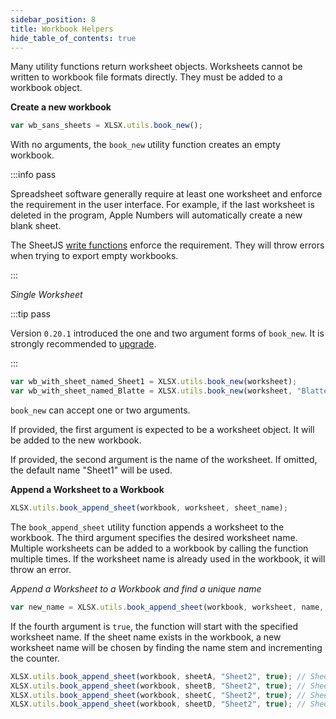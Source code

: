 ```yaml
---
sidebar_position: 8
title: Workbook Helpers
hide_table_of_contents: true
---
```


Many utility functions return worksheet objects. Worksheets cannot be written to
workbook file formats directly.  They must be added to a workbook object.

**Create a new workbook**

```js
var wb_sans_sheets = XLSX.utils.book_new();
```

With no arguments, the `book_new` utility function creates an empty workbook.

:::info pass

Spreadsheet software generally require at least one worksheet and enforce the
requirement in the user interface. For example, if the last worksheet is deleted
in the program, Apple Numbers will automatically create a new blank sheet.

The SheetJS [write functions](/docs/api/write-options) enforce the requirement.
They will throw errors when trying to export empty workbooks.

:::

_Single Worksheet_

:::tip pass

Version `0.20.1` introduced the one and two argument forms of `book_new`. It is
strongly recommended to [upgrade](/docs/getting-started/installation/).

:::

```js
var wb_with_sheet_named_Sheet1 = XLSX.utils.book_new(worksheet);
var wb_with_sheet_named_Blatte = XLSX.utils.book_new(worksheet, "Blatte");
```

`book_new` can accept one or two arguments.

If provided, the first argument is expected to be a worksheet object. It will
be added to the new workbook.

If provided, the second argument is the name of the worksheet. If omitted, the
default name "Sheet1" will be used.

**Append a Worksheet to a Workbook**

```js
XLSX.utils.book_append_sheet(workbook, worksheet, sheet_name);
```

The `book_append_sheet` utility function appends a worksheet to the workbook.
The third argument specifies the desired worksheet name. Multiple worksheets can
be added to a workbook by calling the function multiple times.  If the worksheet
name is already used in the workbook, it will throw an error.

_Append a Worksheet to a Workbook and find a unique name_

```js
var new_name = XLSX.utils.book_append_sheet(workbook, worksheet, name, true);
```

If the fourth argument is `true`, the function will start with the specified
worksheet name.  If the sheet name exists in the workbook, a new worksheet name
will be chosen by finding the name stem and incrementing the counter.

```js
XLSX.utils.book_append_sheet(workbook, sheetA, "Sheet2", true); // Sheet2
XLSX.utils.book_append_sheet(workbook, sheetB, "Sheet2", true); // Sheet3
XLSX.utils.book_append_sheet(workbook, sheetC, "Sheet2", true); // Sheet4
XLSX.utils.book_append_sheet(workbook, sheetD, "Sheet2", true); // Sheet5
```
